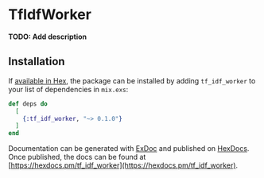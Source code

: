 # TfIdfWorker

**TODO: Add description**

## Installation

If [available in Hex](https://hex.pm/docs/publish), the package can be installed
by adding `tf_idf_worker` to your list of dependencies in `mix.exs`:

```elixir
def deps do
  [
    {:tf_idf_worker, "~> 0.1.0"}
  ]
end
```

Documentation can be generated with [ExDoc](https://github.com/elixir-lang/ex_doc)
and published on [HexDocs](https://hexdocs.pm). Once published, the docs can
be found at [https://hexdocs.pm/tf_idf_worker](https://hexdocs.pm/tf_idf_worker).

